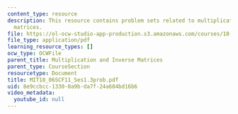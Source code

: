 ```yaml
---
content_type: resource
description: This resource contains problem sets related to multiplication and inverse
  matrices.
file: https://ol-ocw-studio-app-production.s3.amazonaws.com/courses/18-06sc-linear-algebra-fall-2011/8e9ccbcc13300a9bda7f24a684bd16b6_MIT18_06SCF11_Ses1.3prob.pdf
file_type: application/pdf
learning_resource_types: []
ocw_type: OCWFile
parent_title: Multiplication and Inverse Matrices
parent_type: CourseSection
resourcetype: Document
title: MIT18_06SCF11_Ses1.3prob.pdf
uid: 8e9ccbcc-1330-0a9b-da7f-24a684bd16b6
video_metadata:
  youtube_id: null
---
```

